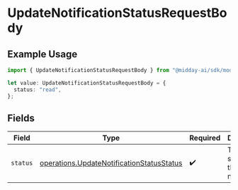 # UpdateNotificationStatusRequestBody

## Example Usage

```typescript
import { UpdateNotificationStatusRequestBody } from "@midday-ai/sdk/models/operations";

let value: UpdateNotificationStatusRequestBody = {
  status: "read",
};
```

## Fields

| Field                                                                                                  | Type                                                                                                   | Required                                                                                               | Description                                                                                            | Example                                                                                                |
| ------------------------------------------------------------------------------------------------------ | ------------------------------------------------------------------------------------------------------ | ------------------------------------------------------------------------------------------------------ | ------------------------------------------------------------------------------------------------------ | ------------------------------------------------------------------------------------------------------ |
| `status`                                                                                               | [operations.UpdateNotificationStatusStatus](../../models/operations/updatenotificationstatusstatus.md) | :heavy_check_mark:                                                                                     | The new status for the notification                                                                    | read                                                                                                   |